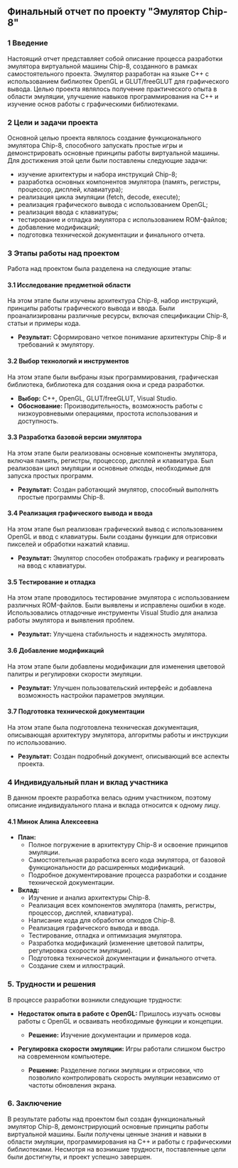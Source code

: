 ## Финальный отчет по проекту "Эмулятор Chip-8"

### 1 Введение

Настоящий отчет представляет собой описание процесса разработки эмулятора виртуальной машины Chip-8, созданного в рамках самостоятельного проекта. Эмулятор разработан на языке C++ с использованием библиотек OpenGL и GLUT/freeGLUT для графического вывода. Целью проекта являлось получение практического опыта в области эмуляции, улучшение навыков программирования на C++ и изучение основ работы с графическими библиотеками.

### 2 Цели и задачи проекта

Основной целью проекта являлось создание функционального эмулятора Chip-8, способного запускать простые игры и демонстрировать основные принципы работы виртуальной машины. Для достижения этой цели были поставлены следующие задачи:

*   изучение архитектуры и набора инструкций Chip-8;
*   разработка основных компонентов эмулятора (память, регистры, процессор, дисплей, клавиатура);
*   реализация цикла эмуляции (fetch, decode, execute);
*   реализация графического вывода с использованием OpenGL;
*   реализация ввода с клавиатуры;
*   тестирование и отладка эмулятора с использованием ROM-файлов;
*   добавление модификаций;
*   подготовка технической документации и финального отчета.

### 3 Этапы работы над проектом

Работа над проектом была разделена на следующие этапы:

#### 3.1 Исследование предметной области

На этом этапе были изучены архитектура Chip-8, набор инструкций, принципы работы графического вывода и ввода. Были проанализированы различные ресурсы, включая спецификации Chip-8, статьи и примеры кода.

*   **Результат:** Сформировано четкое понимание архитектуры Chip-8 и требований к эмулятору.

#### 3.2 Выбор технологий и инструментов

На этом этапе были выбраны язык программирования, графическая библиотека, библиотека для создания окна и среда разработки.

*   **Выбор:** C++, OpenGL, GLUT/freeGLUT, Visual Studio.
*   **Обоснование:** Производительность, возможность работы с низкоуровневыми операциями, простота использования и доступность.

#### 3.3 Разработка базовой версии эмулятора

На этом этапе были реализованы основные компоненты эмулятора, включая память, регистры, процессор, дисплей и клавиатура. Был реализован цикл эмуляции и основные опкоды, необходимые для запуска простых программ.

*   **Результат:** Создан работающий эмулятор, способный выполнять простые программы Chip-8.

#### 3.4 Реализация графического вывода и ввода

На этом этапе был реализован графический вывод с использованием OpenGL и ввод с клавиатуры. Были созданы функции для отрисовки пикселей и обработки нажатий клавиш.

*   **Результат:** Эмулятор способен отображать графику и реагировать на ввод с клавиатуры.

#### 3.5 Тестирование и отладка

На этом этапе проводилось тестирование эмулятора с использованием различных ROM-файлов. Были выявлены и исправлены ошибки в коде. Использовались отладочные инструменты Visual Studio для анализа работы эмулятора и выявления проблем.

*   **Результат:** Улучшена стабильность и надежность эмулятора.


#### 3.6 Добавление модификаций

На этом этапе были добавлены модификации для изменения цветовой палитры и регулировки скорости эмуляции.

*   **Результат:** Улучшен пользовательский интерфейс и добавлена возможность настройки параметров эмуляции.

#### 3.7 Подготовка технической документации

На этом этапе была подготовлена техническая документация, описывающая архитектуру эмулятора, алгоритмы работы и инструкции по использованию.

*   **Результат:** Создан подробный документ, описывающий все аспекты проекта.

### 4 Индивидуальный план и вклад участника

В данном проекте разработка велась одним участником, поэтому описание индивидуального плана и вклада относится к одному лицу.

#### 4.1 Минок Алина Алексеевна

*   **План:**
    *   Полное погружение в архитектуру Chip-8 и освоение принципов эмуляции.
    *   Самостоятельная разработка всего кода эмулятора, от базовой функциональности до расширенных модификаций.
    *   Подробное документирование процесса разработки и создание технической документации.
*   **Вклад:**
    *   Изучение и анализ архитектуры Chip-8.
    *   Реализация всех компонентов эмулятора (память, регистры, процессор, дисплей, клавиатура).
    *   Написание кода для обработки опкодов Chip-8.
    *   Реализация графического вывода и ввода.
    *   Тестирование, отладка и оптимизация эмулятора.
    *   Разработка модификаций (изменение цветовой палитры, регулировка скорости эмуляции).
    *   Подготовка технической документации и финального отчета.
    *   Создание схем и иллюстраций.

### 5. Трудности и решения

В процессе разработки возникли следующие трудности:

*   **Недостаток опыта в работе с OpenGL:** Пришлось изучать основы работы с OpenGL и осваивать необходимые функции и концепции.
    *   **Решение:** Изучение документации и примеров кода.

*   **Регулировка скорости эмуляции:** Игры работали слишком быстро на современном компьютере.
    *   **Решение:** Разделение логики эмуляции и отрисовки, что позволило контролировать скорость эмуляции независимо от частоты обновления экрана.

### 6. Заключение

В результате работы над проектом был создан функциональный эмулятор Chip-8, демонстрирующий основные принципы работы виртуальной машины. Были получены ценные знания и навыки в области эмуляции, программирования на C++ и работы с графическими библиотеками. Несмотря на возникшие трудности, поставленные цели были достигнуты, и проект успешно завершен.

